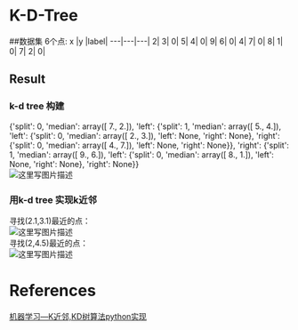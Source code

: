 # K-D-Tree

##数据集
6个点:
x |y |label|
---|---|---|
2|	3|	0|
5|	4|	0|
9|	6|	0|
4|	7|	0|
8|	1|	0|
7|	2|	0|
## Result
### k-d tree 构建
{'split': 0, 'median': array([ 7.,  2.]), 'left': {'split': 1, 'median': array([ 5.,  4.]), 'left': {'split': 0, 'median': array([ 2.,  3.]), 'left': None, 'right': None}, 'right': {'split': 0, 'median': array([ 4.,  7.]), 'left': None, 'right': None}}, 'right': {'split': 1, 'median': array([ 9.,  6.]), 'left': {'split': 0, 'median': array([ 8.,  1.]), 'left': None, 'right': None}, 'right': None}}       
![这里写图片描述](http://img.blog.csdn.net/2018030718553761)
### 用k-d tree 实现k近邻
寻找(2.1,3.1)最近的点：      
![这里写图片描述](http://img.blog.csdn.net/20180307201940873)       
寻找(2,4.5)最近的点：        
![这里写图片描述](http://img.blog.csdn.net/20180307201959267)           
# References
[机器学习—K近邻,KD树算法python实现](http://blog.csdn.net/weixin_37895339/article/details/78809528) 
